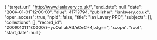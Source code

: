 {
  "target_url": "http://www.ianlavery.co.uk/", 
  "end_date": null, 
  "date": "2006-01-01T12:00:00", 
  "slug": 41713794, 
  "publisher": "ianlavery.co.uk", 
  "open_access": true, 
  "npld": false, 
  "title": "Ian Lavery PPC", 
  "subjects": [], 
  "collections": [], 
  "record_id": "20060101T120000/9+yoOahukAB/eCeC+4jbJg==", 
  "scope": "root", 
  "start_date": null
}

